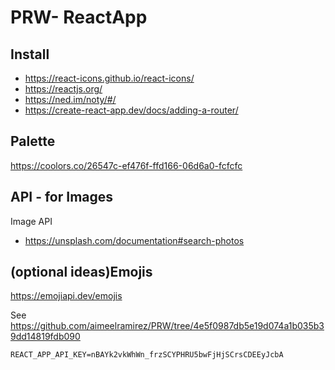 # PRW- ReactApp

## Install

- https://react-icons.github.io/react-icons/
- https://reactjs.org/
- https://ned.im/noty/#/
- https://create-react-app.dev/docs/adding-a-router/

## Palette

https://coolors.co/26547c-ef476f-ffd166-06d6a0-fcfcfc

## API - for Images

Image API

- https://unsplash.com/documentation#search-photos

## (optional ideas)Emojis

https://emojiapi.dev/emojis

See
https://github.com/aimeelramirez/PRW/tree/4e5f0987db5e19d074a1b035b39dd14819fdb090

<code>REACT_APP_API_KEY=nBAYk2vkWhWn_frzSCYPHRU5bwFjHjSCrsCDEEyJcbA
</code>
